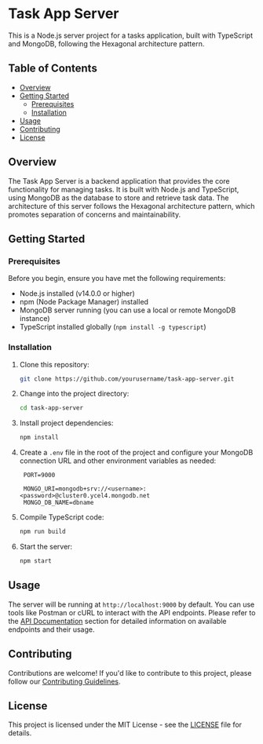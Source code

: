 # Task App Server

This is a Node.js server project for a tasks application, built with TypeScript and MongoDB, following the Hexagonal architecture pattern.

## Table of Contents

- [Overview](#overview)
- [Getting Started](#getting-started)
  - [Prerequisites](#prerequisites)
  - [Installation](#installation)
- [Usage](#usage)
- [Contributing](#contributing)
- [License](#license)

## Overview

The Task App Server is a backend application that provides the core functionality for managing tasks. It is built with Node.js and TypeScript, using MongoDB as the database to store and retrieve task data. The architecture of this server follows the Hexagonal architecture pattern, which promotes separation of concerns and maintainability.

## Getting Started

### Prerequisites

Before you begin, ensure you have met the following requirements:

- Node.js installed (v14.0.0 or higher)
- npm (Node Package Manager) installed
- MongoDB server running (you can use a local or remote MongoDB instance)
- TypeScript installed globally (`npm install -g typescript`)

### Installation

1. Clone this repository:

   ```bash
   git clone https://github.com/yourusername/task-app-server.git
   ```

2. Change into the project directory:

   ```bash
   cd task-app-server
   ```

3. Install project dependencies:

   ```bash
   npm install
   ```

4. Create a `.env` file in the root of the project and configure your MongoDB connection URL and other environment variables as needed:

   ```
    PORT=9000

    MONGO_URI=mongodb+srv://<username>:<password>@cluster0.ycel4.mongodb.net
    MONGO_DB_NAME=dbname
   ```

5. Compile TypeScript code:

   ```bash
   npm run build
   ```

6. Start the server:

   ```bash
   npm start
   ```

## Usage

The server will be running at `http://localhost:9000` by default. You can use tools like Postman or cURL to interact with the API endpoints. Please refer to the [API Documentation](#api-documentation) section for detailed information on available endpoints and their usage.

## Contributing

Contributions are welcome! If you'd like to contribute to this project, please follow our [Contributing Guidelines](./CONTRIBUTING.md).

## License

This project is licensed under the MIT License - see the [LICENSE](./LICENSE) file for details.
